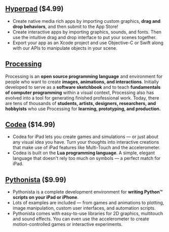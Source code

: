 ## [Hyperpad](https://www.hyperpad.com) ($4.99)

- Create native media rich apps by importing custom graphics, **drag and drop behaviors**, and then submit to the App Store!
- Create interactive apps by importing graphics, sounds, and fonts. Then use the intuitive drag and drop interface to put your scenes together.
- Export your app as an Xcode project and use Objective-C or Swift along with our APIs to manipulate objects in your scene.

## [Processing](https://itunes.apple.com/us/app/processing-for-ios-javascript/id492576043?mt=8)
Processing is an **open source programming language** and environment for people who want to create **images, animations, and interactions**. Initially developed to serve as a **software sketchbook** and to teach **fundamentals of computer programming** within a visual context, Processing also has evolved into a tool for generating finished professional work. Today, there are tens of thousands of **students, artists, designers, researchers, and hobbyists** who use Processing for **learning, prototyping, and production.**

## [Codea](https://codea.io) ($14.99)
- Codea for iPad lets you create games and simulations — or just about any visual idea you have. Turn your thoughts into interactive creations that make use of iPad features like Multi-Touch and the accelerometer.
- Codea is built on the **Lua programming language**. A simple, elegant language that doesn't rely too much on symbols — a perfect match for iPad.

## [Pythonista](http://omz-software.com/pythonista/) ($9.99)
- Pythonista is a complete development environment for **writing Python™ scripts on your iPad or iPhone**.
- Lots of examples are included — from games and animations to plotting, image manipulation, custom user interfaces, and automation scripts.
- Pythonista comes with easy-to-use libraries for 2D graphics, multitouch and sound effects. You can even use the accelerometer to create motion-controlled games or interactive experiments.
